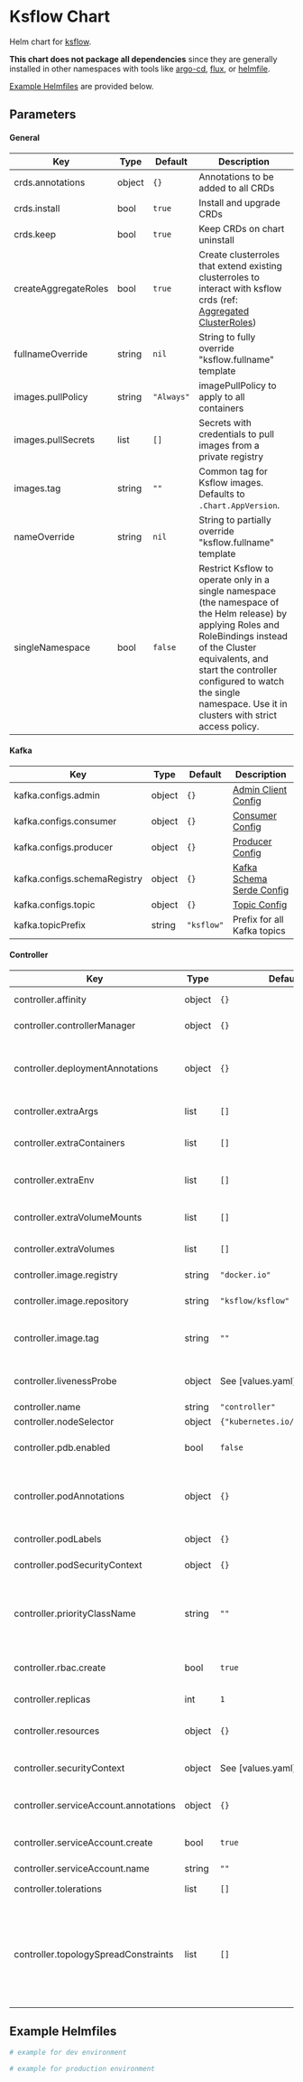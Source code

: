 # Ksflow Chart

Helm chart for [ksflow](https://github.com/ksflow/ksflow).

**This chart does not package all dependencies** since they are generally installed in other namespaces with tools like
[argo-cd](https://github.com/argoproj/argo-cd), [flux](https://github.com/fluxcd/flux2), or [helmfile](https://github.com/helmfile/helmfile).

[Example Helmfiles](#example-helmfiles) are provided below.

## Parameters

#### General

| Key | Type | Default | Description |
|-----|------|---------|-------------|
| crds.annotations | object | `{}` | Annotations to be added to all CRDs |
| crds.install | bool | `true` | Install and upgrade CRDs |
| crds.keep | bool | `true` | Keep CRDs on chart uninstall |
| createAggregateRoles | bool | `true` | Create clusterroles that extend existing clusterroles to interact with ksflow crds (ref: [Aggregated ClusterRoles](https://kubernetes.io/docs/reference/access-authn-authz/rbac/#aggregated-clusterroles)) |
| fullnameOverride | string | `nil` | String to fully override "ksflow.fullname" template |
| images.pullPolicy | string | `"Always"` | imagePullPolicy to apply to all containers |
| images.pullSecrets | list | `[]` | Secrets with credentials to pull images from a private registry |
| images.tag | string | `""` | Common tag for Ksflow images. Defaults to `.Chart.AppVersion`. |
| nameOverride | string | `nil` | String to partially override "ksflow.fullname" template |
| singleNamespace | bool | `false` | Restrict Ksflow to operate only in a single namespace (the namespace of the Helm release) by applying Roles and RoleBindings instead of the Cluster equivalents, and start the controller configured to watch the single namespace. Use it in clusters with strict access policy. |

#### Kafka

  | Key | Type | Default | Description |
  |-----|------|---------|-------------|
  | kafka.configs.admin | object | `{}` | [Admin Client Config](https://kafka.apache.org/documentation/#adminclientconfigs) |
  | kafka.configs.consumer | object | `{}` | [Consumer Config](https://kafka.apache.org/documentation/#consumerconfigs) |
  | kafka.configs.producer | object | `{}` | [Producer Config](https://kafka.apache.org/documentation/#producerconfigs) |
  | kafka.configs.schemaRegistry | object | `{}` | [Kafka Schema Serde Config](https://github.com/confluentinc/schema-registry/tree/v7.4.0-690/schema-serializer/src/main/java/io/confluent/kafka/serializers/AbstractKafkaSchemaSerDeConfig.java) |
  | kafka.configs.topic | object | `{}` | [Topic Config](https://kafka.apache.org/documentation/#topicconfigs) |
  | kafka.topicPrefix | string | `"ksflow"` | Prefix for all Kafka topics |

#### Controller

| Key | Type | Default | Description |
|-----|------|---------|-------------|
| controller.affinity | object | `{}` | Assign custom [affinity] rules |
| controller.controllerManager | object | `{}` | [Controller Manager configuration](https://pkg.go.dev/sigs.k8s.io/controller-runtime/pkg/config/v1alpha1#ControllerManagerConfigurationSpec) |
| controller.deploymentAnnotations | object | `{}` | deploymentAnnotations is an optional map of annotations to be applied to the controller Deployment |
| controller.extraArgs | list | `[]` | Extra arguments to be added to the controller |
| controller.extraContainers | list | `[]` | Extra containers to be added to the controller deployment |
| controller.extraEnv | list | `[]` | Extra environment variables to provide to the controller container |
| controller.extraVolumeMounts | list | `[]` | Additional volume mounts to the controller main container |
| controller.extraVolumes | list | `[]` | Additional volumes to the controller pod |
| controller.image.registry | string | `"docker.io"` | Registry to use for the controller |
| controller.image.repository | string | `"ksflow/ksflow"` | Registry to use for the controller |
| controller.image.tag | string | `""` | Image tag for the ksflow controller. Defaults to `.Values.images.tag`. |
| controller.livenessProbe | object | See [values.yaml] | Configure liveness [probe] for the controller |
| controller.name | string | `"controller"` | Controller name string |
| controller.nodeSelector | object | `{"kubernetes.io/os":"linux"}` | [Node selector] |
| controller.pdb.enabled | bool | `false` | Configure [Pod Disruption Budget] for the controller pods |
| controller.podAnnotations | object | `{}` | podAnnotations is an optional map of annotations to be applied to the controller Pods |
| controller.podLabels | object | `{}` | Optional labels to add to the controller pods |
| controller.podSecurityContext | object | `{}` | SecurityContext to set on the controller pods |
| controller.priorityClassName | string | `""` | Leverage a PriorityClass to ensure your pods survive resource shortages (ref: [Pod Priority Preemption](https://kubernetes.io/docs/concepts/configuration/pod-priority-preemption/)) |
| controller.rbac.create | bool | `true` | Adds Role and RoleBinding for the controller. |
| controller.replicas | int | `1` | The number of controller pods to run |
| controller.resources | object | `{}` | Resource limits and requests for the controller |
| controller.securityContext | object | See [values.yaml] | the controller container's securityContext |
| controller.serviceAccount.annotations | object | `{}` | Annotations applied to created service account |
| controller.serviceAccount.create | bool | `true` | Create a service account for the controller |
| controller.serviceAccount.name | string | `""` | Service account name |
| controller.tolerations | list | `[]` | [Tolerations] for use with node taints |
| controller.topologySpreadConstraints | list | `[]` | Assign custom [Pod Topology Spread Constraints](https://kubernetes.io/docs/concepts/workloads/pods/pod-topology-spread-constraints/) rules to the controller. If labelSelector is left out, it will default to the labelSelector configuration of the deployment |

## Example Helmfiles
```yaml
# example for dev environment
```
```yaml
# example for production environment
```
